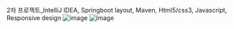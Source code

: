 2차 프로젝트_IntelliJ IDEA, Springboot layout, Maven, Html5/css3, Javascript, Responsive design
![image](https://github.com/04055by/2nd_pongcase/assets/156065910/7bb28a93-9f28-4b1e-a369-0f455914fba9)
![image](https://github.com/04055by/2nd_pongcase/assets/156065910/2ba5f205-62ae-4481-acd7-a8bb90416574)
